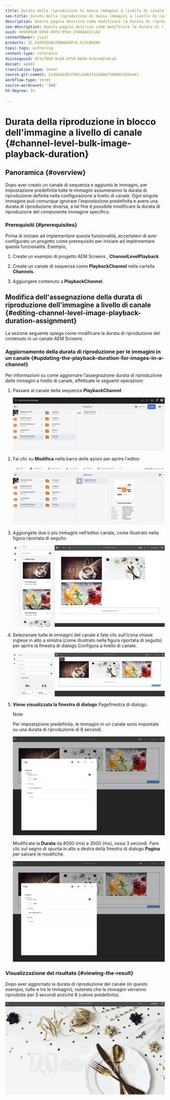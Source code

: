 ```yaml
---
title: Durata della riproduzione di massa immagini a livello di canale
seo-title: Durata della riproduzione di massa immagini a livello di canale
description: Questa pagina descrive come modificare la durata di riproduzione di un componente immagine specifico.
seo-description: Questa pagina descrive come modificare la durata di riproduzione di un componente immagine specifico.
uuid: 4ebb00a9-b04d-4dfe-9fee-2348a2e2c142
contentOwner: jsyal
products: SG_EXPERIENCEMANAGER/6.5/SCREENS
topic-tags: authoring
content-type: reference
discoiquuid: df3cf999-0c8d-4754-8b58-5c6ced2c8ca5
docset: aem65
translation-type: tm+mt
source-git-commit: 2a3bbdd283f983cbdb5f21b606f508603385e041
workflow-type: tm+mt
source-wordcount: '360'
ht-degree: 3%

---
```



# Durata della riproduzione in blocco dell&#39;immagine a livello di canale {#channel-level-bulk-image-playback-duration}

## Panoramica {#overview}

Dopo aver creato un canale di sequenza e aggiunto le immagini, per impostazione predefinita tutte le immagini assumeranno la durata di riproduzione definita nella configurazione a livello di canale. Ogni singola immagine può comunque ignorare l’impostazione predefinita e avere una durata di riproduzione diversa, a tal fine è possibile modificare la durata di riproduzione del componente immagine specifico.

### Prerequisiti {#prerequisites}

Prima di iniziare ad implementare questa funzionalità, accertatevi di aver configurato un progetto come prerequisito per iniziare ad implementare questa funzionalità. Esempio,

1. Create un esempio di progetto AEM Screens , **ChannelLevelPlayback**.

1. Create un canale di sequenza come **PlaybackChannel** nella cartella **Channels**.

1. Aggiungere contenuto a **PlaybackChannel**.

## Modifica dell&#39;assegnazione della durata di riproduzione dell&#39;immagine a livello di canale {#editing-channel-level-image-playback-duration-assignment}

La sezione seguente spiega come modificare la durata di riproduzione del contenuto in un canale AEM Screens .

### Aggiornamento della durata di riproduzione per le immagini in un canale {#updating-the-playback-duration-for-images-in-a-channel}

Per informazioni su come aggiornare l’assegnazione durata di riproduzione delle immagini a livello di canale, effettuate le seguenti operazioni:

1. Passare al canale della sequenza **PlaybackChannel**.

   ![screen_shot_2019-06-24at62818pm](assets/screen_shot_2019-06-24at62818pm.png)

1. Fai clic su **Modifica** nella barra delle azioni per aprire l&#39;editor.

   ![screen_shot_2019-06-24at70141pm](assets/screen_shot_2019-06-24at70141pm.png)

1. Aggiungete due o più immagini nell’editor canale, come illustrato nella figura riportata di seguito.

   ![screen_shot_2019-06-24at90534pm](assets/screen_shot_2019-06-24at90534pm.png)

1. Selezionate tutte le immagini del canale e fate clic sull’icona chiave inglese in alto a sinistra (come illustrato nella figura riportata di seguito) per aprire la finestra di dialogo Configura a livello di canale.

   ![screen_shot_2019-06-25at95945am](assets/screen_shot_2019-06-25at95945am.png)

1. **Viene visualizzata la finestra di dialogo** Pagefinestra di dialogo.

   >[!NOTE]
   >Per impostazione predefinita, le immagini in un canale sono impostate su una durata di riproduzione di 8 secondi.

   ![screen_shot_2019-06-25at100343am](assets/screen_shot_2019-06-25at100343am.png)

   Modificate la **Durata** da 8000 (ms) a 3000 (ms), ossia 3 secondi. Fare clic sul segno di spunta in alto a destra della finestra di dialogo **Pagina** per salvare le modifiche.

   ![screen_shot_2019-06-25at101527am](assets/screen_shot_2019-06-25at101527am.png)

### Visualizzazione del risultato {#viewing-the-result}

Dopo aver aggiornato la durata di riproduzione del canale (in questo esempio, tutte e tre le immagini), noterete che le immagini verranno riprodotte per 3 secondi anziché 8 (valore predefinito).

![channel_preview](assets/channel_preview.gif)


